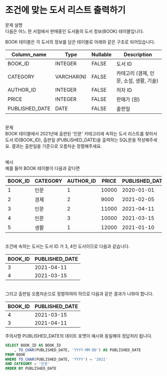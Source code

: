 # 조건에 맞는 도서 리스트 출력하기

문제 설명
<br>다음은 어느 한 서점에서 판매중인 도서들의 도서 정보(BOOK) 테이블입니다.

BOOK 테이블은 각 도서의 정보를 담은 테이블로 아래와 같은 구조로 되어있습니다.

|Column_name|Type|Nullable|Description|
|---|---|---|---|
|BOOK_ID|INTEGER|FALSE|도서 ID|
|CATEGORY|VARCHAR(N)|FALSE|카테고리 (경제, 인문, 소설, 생활, 기술)|
|AUTHOR_ID|INTEGER|FALSE|저자 ID|
|PRICE|	INTEGER|FALSE|판매가 (원)|
|PUBLISHED_DATE|DATE|FALSE|출판일|

<br>문제
<br>BOOK 테이블에서 2021년에 출판된 '인문' 카테고리에 속하는 도서 리스트를 찾아서 도서 ID(BOOK_ID), 출판일 (PUBLISHED_DATE)을 출력하는 SQL문을 작성해주세요.
결과는 출판일을 기준으로 오름차순 정렬해주세요.

<br>예시
<br>예를 들어 BOOK 테이블이 다음과 같다면

|BOOK_ID|	CATEGORY|	AUTHOR_ID|	PRICE|	PUBLISHED_DATE|
|---|---|---|---|---|
|1|	인문|	1|	10000|	2020-01-01|
|2|	경제|	2|	9000|	2021-02-05|
|3|	인문|	2|	11000|	2021-04-11|
|4|	인문|	3|	10000|	2021-03-15|
|5|	생활|	1|	12000|	2021-01-10|

<br>조건에 속하는 도서는 도서 ID 가 3, 4인 도서이므로 다음과 같습니다.

|BOOK_ID|	PUBLISHED_DATE|
|---|---|
|3|	2021-04-11|
|4|	2021-03-15|

<br>그리고 출판일 오름차순으로 정렬하여야 하므로 다음과 같은 결과가 나와야 합니다.

|BOOK_ID|	PUBLISHED_DATE|
|---|---|
|4|	2021-03-15|
|3|	2021-04-11|

주의사항
PUBLISHED_DATE의 데이트 포맷이 예시와 동일해야 정답처리 됩니다.

```SQL
SELECT BOOK_ID AS BOOK_ID
    , TO_CHAR(PUBLISHED_DATE, 'YYYY-MM-DD') AS PUBLISHED_DATE
FROM BOOK
WHERE TO_CHAR(PUBLISHED_DATE, 'YYYY') = '2021'
AND CATEGORY = '인문'
ORDER BY PUBLISHED_DATE
```
